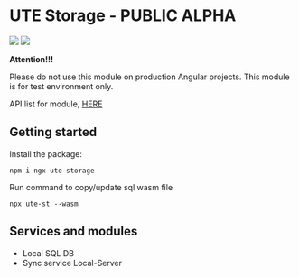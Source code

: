# UTE Storage - PUBLIC ALPHA

[![](https://img.shields.io/badge/npm_package-0.2.1-red)](https://www.npmjs.com/package/ngx-ute-storage) [![](https://img.shields.io/badge/license-MIT-blue)](https://github.com/under-tree-e/ute-storage.ngx/blob/master/LICENSE)

**Attention!!!**

Please do not use this module on production Angular projects. This module is for test environment only.

API list for module, [HERE](https://under-tree-e.github.io/ute-storage.ngx)

## Getting started

Install the package:

```shell
npm i ngx-ute-storage
```

Run command to copy/update sql wasm file

```shell
npx ute-st --wasm
```

## Services and modules

-   Local SQL DB
-   Sync service Local-Server
